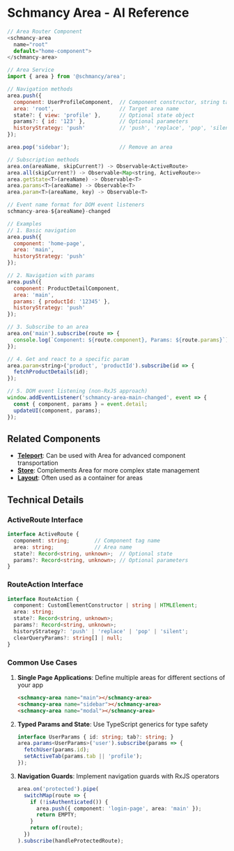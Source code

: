 # Schmancy Area - AI Reference

```js
// Area Router Component
<schmancy-area
  name="root"
  default="home-component">
</schmancy-area>

// Area Service
import { area } from '@schmancy/area';

// Navigation methods
area.push({
  component: UserProfileComponent,  // Component constructor, string tag name, or element instance
  area: 'root',                     // Target area name
  state?: { view: 'profile' },      // Optional state object
  params?: { id: '123' },           // Optional parameters
  historyStrategy: 'push'           // 'push', 'replace', 'pop', 'silent'
});

area.pop('sidebar');                // Remove an area

// Subscription methods
area.on(areaName, skipCurrent?) -> Observable<ActiveRoute>
area.all(skipCurrent?) -> Observable<Map<string, ActiveRoute>>
area.getState<T>(areaName) -> Observable<T>
area.params<T>(areaName) -> Observable<T>
area.param<T>(areaName, key) -> Observable<T>

// Event name format for DOM event listeners
schmancy-area-${areaName}-changed

// Examples
// 1. Basic navigation
area.push({
  component: 'home-page',
  area: 'main',
  historyStrategy: 'push'
});

// 2. Navigation with params
area.push({
  component: ProductDetailComponent,
  area: 'main',
  params: { productId: '12345' },
  historyStrategy: 'push'
});

// 3. Subscribe to an area
area.on('main').subscribe(route => {
  console.log(`Component: ${route.component}, Params: ${route.params}`);
});

// 4. Get and react to a specific param
area.param<string>('product', 'productId').subscribe(id => {
  fetchProductDetails(id);
});

// 5. DOM event listening (non-RxJS approach)
window.addEventListener('schmancy-area-main-changed', event => {
  const { component, params } = event.detail;
  updateUI(component, params);
});
```

## Related Components
- **[Teleport](./teleport.md)**: Can be used with Area for advanced component transportation
- **[Store](./store.md)**: Complements Area for more complex state management
- **[Layout](./layout.md)**: Often used as a container for areas

## Technical Details

### ActiveRoute Interface
```typescript
interface ActiveRoute {
  component: string;        // Component tag name
  area: string;             // Area name
  state?: Record<string, unknown>;  // Optional state
  params?: Record<string, unknown>; // Optional parameters
}
```

### RouteAction Interface
```typescript
interface RouteAction {
  component: CustomElementConstructor | string | HTMLElement;
  area: string;
  state?: Record<string, unknown>;
  params?: Record<string, unknown>;
  historyStrategy?: 'push' | 'replace' | 'pop' | 'silent';
  clearQueryParams?: string[] | null;
}
```

### Common Use Cases

1. **Single Page Applications**: Define multiple areas for different sections of your app
   ```html
   <schmancy-area name="main"></schmancy-area>
   <schmancy-area name="sidebar"></schmancy-area>
   <schmancy-area name="modal"></schmancy-area>
   ```

2. **Typed Params and State**: Use TypeScript generics for type safety
   ```typescript
   interface UserParams { id: string; tab?: string; }
   area.params<UserParams>('user').subscribe(params => {
     fetchUser(params.id);
     setActiveTab(params.tab || 'profile');
   });
   ```

3. **Navigation Guards**: Implement navigation guards with RxJS operators
   ```typescript
   area.on('protected').pipe(
     switchMap(route => {
       if (!isAuthenticated()) {
         area.push({ component: 'login-page', area: 'main' });
         return EMPTY;
       }
       return of(route);
     })
   ).subscribe(handleProtectedRoute);
   ```